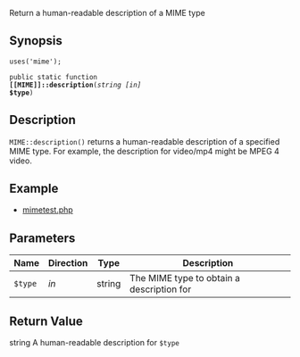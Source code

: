 Return a human-readable description of a MIME type

## Synopsis

<code>uses('mime');</code>

<code>public static function <b>[[MIME]]::description</b>(<i>string</i> <i>[in]</i> <b>$type</b>)</code>

## Description

`MIME::description()` returns a human-readable description of a specified
MIME type.
For example, the description for video/mp4 might be MPEG 4 video.

## Example

* [mimetest.php](http://github.com/nexgenta/eregansu/blob/master/mimetest.php)

## Parameters

<table>
  <thead>
    <tr>
      <th>Name</th>
      <th>Direction</th>
      <th>Type</th>
      <th>Description</th>
    </tr>
  </thead>
  <tbody>
    <tr>
      <td><code>$type</code>
      <td><i>in</i></td>
      <td>string</td>
      <td>
The MIME type to obtain a description for
      </td>
    </tr>
  </tbody>
</table>

## Return Value

string A human-readable description for `$type`

